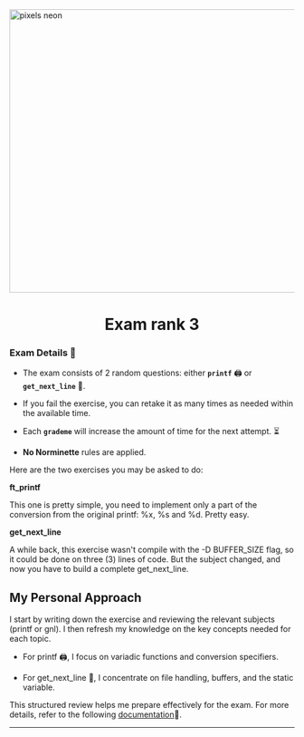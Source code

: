 
<img src="../../Wallpaper/pixels-neon.gif" alt="pixels neon" width="1000" height="500">


<div align="center">
  <h1>Exam rank 3</h1>
</div>



### Exam Details 🧐

- The exam consists of 2 random questions: either **`printf`** 🖨️ or **`get_next_line`** 📝.

- If you fail the exercise, you can retake it as many times as needed within the available time.

- Each **`grademe`** will increase the amount of time for the next attempt. ⏳

- **No Norminette** rules are applied.



Here are the two exercises you may be asked to do:

**ft_printf**

This one is pretty simple, you need to implement only a part of the conversion from the original printf: %x, %s and %d. Pretty easy.

**get_next_line**

A while back, this exercise wasn't compile with the -D BUFFER_SIZE flag, so it could be done on three (3) lines of code. But the subject changed, and now you have to build a complete get_next_line.

## My Personal Approach

I start by writing down the exercise and reviewing the relevant subjects (printf or gnl). I then refresh my knowledge on the key concepts needed for each topic. 

- For printf 🖨️, I focus on variadic functions and conversion specifiers. 

- For get_next_line 📝, I concentrate on file handling, buffers, and the static variable. 

This structured review helps me prepare effectively for the exam. For more details, refer to the following [documentation](https://github.com/DevAwizard/Exams_42/tree/main/.github/Exam_rank_3/My_personal_approach)📄.














---
